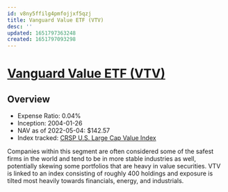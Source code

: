 ```yaml
---
id: v8ny5ffilg4pmfojjxf5qzj
title: Vanguard Value ETF (VTV)
desc: ''
updated: 1651797363248
created: 1651797093298
---
```

# [Vanguard Value ETF (VTV)](https://etfdb.com/etf/VTV/#etf-ticker-profile)

## Overview

- Expense Ratio: 0.04%
- Inception: 2004-01-26
- NAV as of 2022-05-04: $142.57
- Index tracked: [CRSP U.S. Large Cap Value Index](https://www.crsp.org/products/investment-products/crsp-us-large-cap-value-index)

Companies within this segment are often considered some of the safest firms in the world and tend to be in more stable industries as well, potentially skewing some portfolios that are heavy in value securities. VTV is linked to an index consisting of roughly 400 holdings and exposure is tilted most heavily towards financials, energy, and industrials.